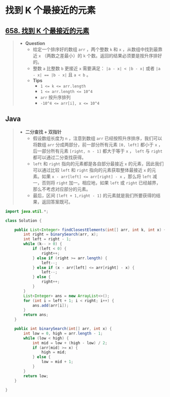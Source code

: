 # 找到 K 个最接近的元素

## [658. 找到 K 个最接近的元素](https://leetcode.cn/problems/find-k-closest-elements/)

> - **Question**
>   - 给定一个排序好的数组 `arr` ，两个整数 `k` 和 `x` ，从数组中找到最靠近 `x` （两数之差最小）的 `k` 个数。返回的结果必须要是按升序排好的。
>   - 整数 `a` 比整数 `b` 更接近 `x` 需要满足： `|a - x| < |b - x|` 或者 `|a - x| == |b - x|` 且 `a < b` 。
>   - **Tips**
>     - `1 <= k <= arr.length`
>     - `1 <= arr.length <= 10^4`
>     - `arr` 按升序排列
>     - `-10^4 <= arr[i], x <= 10^4`

## Java

> - **二分查找 + 双指针**
>   - 假设数组长度为 `n` ，注意到数组 `arr` 已经按照升序排序，我们可以将数组 `arr` 分成两部分，前一部分所有元素 `[0, left]` 都小于 `x` ，后一部分所有元素 `[right, n - 1]` 都大于等于 `x` ， `left` 与 `right` 都可以通过二分查找获得。
>   - `left` 和 `right` 指向的元素都是各自部分最接近 `x` 的元素，因此我们可以通过比较 `left` 和 `right` 指向的元素获取整体最接近 `x` 的元素。如果 `x - arr[left] <= arr[right] - x` ，那么将 `left` 减一，否则将 `right` 加一。相应地，如果 `left` 或 `right` 已经越界，那么不考虑对应部分的元素。
>   - 最后，区间 `[left + 1,right - 1]` 的元素就是我们所要获得的结果，返回答案既可。

```java
import java.util.*;

class Solution {

    public List<Integer> findClosestElements(int[] arr, int k, int x) {
        int right = binarySearch(arr, x);
        int left = right - 1;
        while (k-- > 0) {
            if (left < 0) {
                right++;
            } else if (right >= arr.length) {
                left--;
            } else if (x - arr[left] <= arr[right] - x) {
                left--;
            } else {
                right++;
            }
        }
        List<Integer> ans = new ArrayList<>();
        for (int i = left + 1; i < right; i++) {
            ans.add(arr[i]);
        }
        return ans;
    }

    public int binarySearch(int[] arr, int x) {
        int low = 0, high = arr.length - 1;
        while (low < high) {
            int mid = low + (high - low) / 2;
            if (arr[mid] >= x) {
                high = mid;
            } else {
                low = mid + 1;
            }
        }
        return low;
    }

}

```
